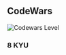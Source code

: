 ## CodeWars
![Codewars Level](https://www.codewars.com/users/Sergei%20Iakukhin/badges/large)

### 8 KYU
